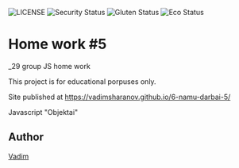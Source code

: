 
![LICENSE](https://img.shields.io/badge/license-MIT-blue.svg?style=flat-square)
![Security Status](https://img.shields.io/security-headers?label=Security&url=https%3A%2F%2Fgithub.com&style=flat-square)
![Gluten Status](https://img.shields.io/badge/Gluten-Free-green.svg)
![Eco Status](https://img.shields.io/badge/ECO-Friendly-green.svg)

# Home work #5

_29 group JS home work

This project is for educational porpuses only.

Site published at https://vadimsharanov.github.io/6-namu-darbai-5/


Javascript "Objektai"


## Author

[Vadim](https://github.com/vadimsharanov)

 